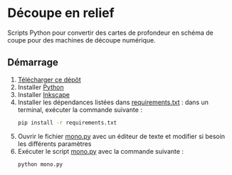 # Découpe en relief

Scripts Python pour convertir des cartes de profondeur en schéma de coupe pour des machines de découpe numérique.

## Démarrage

1. [Télécharger ce dépôt](https://github.com/ychalier-rlv/decoupe-relief/archive/refs/heads/main.zip)
2. Installer [Python](https://www.python.org/)
3. Installer [Inkscape](https://inkscape.org/fr/)
4. Installer les dépendances listées dans [requirements.txt](requirements.txt) : dans un terminal, exécuter la commande suivante :
    ```bash
    pip install -r requirements.txt
    ```
5. Ouvrir le fichier [mono.py](mono.py) avec un éditeur de texte et modifier si besoin les différents paramètres
6. Exécuter le script [mono.py](mono.py) avec la commande suivante :
    ```bash
    python mono.py
    ```


